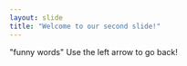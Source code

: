 ```yaml
---
layout: slide
title: "Welcome to our second slide!"
---
```

"funny words"
Use the left arrow to go back!
